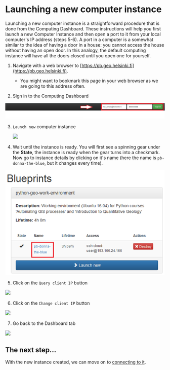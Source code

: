 # Launching a new computer instance

Launching a new computer instance is a straightforward procedure that is done from the Computing Dashboard. 
These instructions will help you first launch a new Computer Instance and then open a port to it from your local computer's IP address (steps 5-6).
A port in a computer is a somewhat similar to the idea of having a door in a house: you cannot access the house without having an open door. In this analogy, the default computing instance will have all the doors closed until you open one for yourself.

 1. Navigate with a web browser to [https://pb.geo.helsinki.fi](https://pb.geo.helsinki.fi).
    
    - You might want to bookmark this page in your web browser as we are going to this address often. 
 
 2. Sign in to the Computing Dashboard
 
   ![Login to Computing Dashboard](img/7_log_in.PNG)
 
 3. `Launch new` computer instance
 
    <img src="https://github.com/Python-for-geo-people/Intro-to-Python-I/blob/master/img/8_launch_instance.PNG" width="500">
 
 4. Wait until the instance is ready. You will first see a spinning gear under the **State**, the instance is ready when the gear turns into a checkmark. Now go to instance details by clicking on it's name (here the name is `pb-donna-the-blue`, but it changes every time).
 
   ![Go to instance details](img/9_go_to_instance_details.PNG)
  
 5. Click on the `Query client IP` button
 
   <img src="https://github.com/Python-for-geo-people/Intro-to-Python-I/blob/master/img/10_query_client_IP.PNG" width="500">
    
 6. Click on the `Change client IP` button
 
   <img src="https://github.com/Python-for-geo-people/Intro-to-Python-I/blob/master/img/11_change_client_IP.PNG" width="500">
 
 7. Go back to the Dashboard tab
 
   <img src="https://github.com/Python-for-geo-people/Intro-to-Python-I/blob/master/img/12_go_back_to_dashboard.PNG" width="500">

## The next step...
With the new instance created, we can move on to [connecting to it](connect-to-instance.md).
